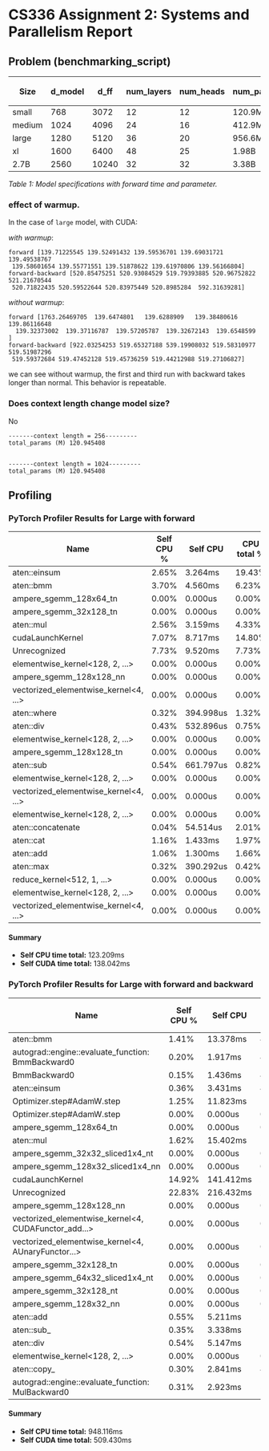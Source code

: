 # CS336 Assignment 2: Systems and Parallelism Report

## Problem (benchmarking_script)

<table>
  <thead>
    <tr>
      <th rowspan="2">Size</th>
      <th rowspan="2">d_model</th>
      <th rowspan="2">d_ff</th>
      <th rowspan="2">num_layers</th>
      <th rowspan="2">num_heads</th>
      <th rowspan="2">num_params</th>
      <th colspan="2">CPU</th>
      <th colspan="2">MPS</th>
      <th colspan="2">CUDA</th>
    </tr>
    <tr>
      <th>forward_time</th>
      <th>forward+backward</th>
      <th>forward_time</th>
      <th>forward+backward</th>
      <th>forward_time</th>
      <th>forward+backward</th>
    </tr>
  </thead>
  <tbody>
    <tr>
      <td>small</td>
      <td>768</td>
      <td>3072</td>
      <td>12</td>
      <td>12</td>
      <td>120.9M</td>
      <td>250.7ms</td>
      <td>965.8ms</td>
      <td>38.4ms</td>
      <td>158.0ms</td>
      <td>24.2ms</td>
      <td>80.4ms</td>
    </tr>
    <tr>
      <td>medium</td>
      <td>1024</td>
      <td>4096</td>
      <td>24</td>
      <td>16</td>
      <td>412.9M</td>
      <td>816.0ms</td>
      <td>3186.2ms</td>
      <td>119.6ms</td>
      <td>498.8ms</td>
      <td>64.4ms</td>
      <td>243.7ms</td>
    </tr>
    <tr>
      <td>large</td>
      <td>1280</td>
      <td>5120</td>
      <td>36</td>
      <td>20</td>
      <td>956.6M</td>
      <td>1639.8ms</td>
      <td>6740.9ms</td>
      <td>255.8ms</td>
      <td>1110.4ms</td>
      <td>139.9ms</td>
      <td>520.8ms</td>
    </tr>
    <tr>
      <td>xl</td>
      <td>1600</td>
      <td>6400</td>
      <td>48</td>
      <td>25</td>
      <td>1.98B</td>
      <td>3157.1ms</td>
      <td>19000.5ms</td>
      <td>518.5ms</td>
      <td></td>
      <td>285.7ms</td>
      <td>1069.6msa</td>
    </tr>
    <tr>
      <td>2.7B</td>
      <td>2560</td>
      <td>10240</td>
      <td>32</td>
      <td>32</td>
      <td>3.38B</td>
      <td>4685.3ms</td>
      <td>81446.5ms</td>
      <td>TBD</td>
      <td>TBD</td>
      <td>421.8ms</td>
      <td>1616.5ms</td>
    </tr>
  </tbody>
</table>

_Table 1: Model specifications with forward time and parameter._

### effect of warmup.

In the case of `large` model, with CUDA:

_with warmup_:

```
forward [139.71225545 139.52491432 139.59536701 139.69031721 139.49538767
 139.58601654 139.55771551 139.51878622 139.61970806 139.56166804]
forward-backward [520.85475251 520.93084529 519.79393885 520.96752822 521.21670544
 520.71822435 520.59522644 520.83975449 520.8985284  592.31639281]
```

_without warmup_:

```
forward [1763.26469705  139.6474801   139.6288909   139.38480616  139.86116648
  139.32373002  139.37116787  139.57205787  139.32672143  139.6548599 ]
forward-backward [922.03254253 519.65327188 539.19908032 519.58310977 519.51987296
 519.59372684 519.47452128 519.45736259 519.44212988 519.27106827]
```

we can see without warmup, the first and third run with backward takes longer than normal. This behavior is repeatable.

### Does context length change model size?

No

```
-------context length = 256---------
total_params (M) 120.945408


-------context length = 1024---------
total_params (M) 120.945408
```

## Profiling

### PyTorch Profiler Results for Large with forward

| Name                                  | Self CPU % | Self CPU  | CPU total % | CPU total | CPU time avg | Self CUDA | Self CUDA % | CUDA total | CUDA time avg | # of Calls |
| ------------------------------------- | ---------- | --------- | ----------- | --------- | ------------ | --------- | ----------- | ---------- | ------------- | ---------- |
| aten::einsum                          | 2.65%      | 3.264ms   | 19.43%      | 23.940ms  | 73.661us     | 0.000us   | 0.00%       | 123.479ms  | 379.934us     | 325        |
| aten::bmm                             | 3.70%      | 4.560ms   | 6.23%       | 7.680ms   | 23.631us     | 118.812ms | 86.07%      | 122.976ms  | 378.388us     | 325        |
| ampere_sgemm_128x64_tn                | 0.00%      | 0.000us   | 0.00%       | 0.000us   | 0.000us      | 83.281ms  | 60.33%      | 83.281ms   | 383.783us     | 217        |
| ampere_sgemm_32x128_tn                | 0.00%      | 0.000us   | 0.00%       | 0.000us   | 0.000us      | 29.878ms  | 21.64%      | 29.878ms   | 829.938us     | 36         |
| aten::mul                             | 2.56%      | 3.159ms   | 4.33%       | 5.338ms   | 10.549us     | 6.847ms   | 4.96%       | 6.885ms    | 13.606us      | 506        |
| cudaLaunchKernel                      | 7.07%      | 8.717ms   | 14.80%      | 18.237ms  | 8.853us      | 0.000us   | 0.00%       | 4.689ms    | 2.276us       | 2060       |
| Unrecognized                          | 7.73%      | 9.520ms   | 7.73%       | 9.520ms   | 226.660us    | 4.689ms   | 3.40%       | 4.689ms    | 111.652us     | 42         |
| elementwise_kernel<128, 2, ...>       | 0.00%      | 0.000us   | 0.00%       | 0.000us   | 0.000us      | 4.232ms   | 3.07%       | 4.232ms    | 9.750us       | 434        |
| ampere_sgemm_128x128_nn               | 0.00%      | 0.000us   | 0.00%       | 0.000us   | 0.000us      | 3.734ms   | 2.71%       | 3.734ms    | 103.734us     | 36         |
| vectorized_elementwise_kernel<4, ...> | 0.00%      | 0.000us   | 0.00%       | 0.000us   | 0.000us      | 2.616ms   | 1.89%       | 2.616ms    | 36.329us      | 72         |
| aten::where                           | 0.32%      | 394.998us | 1.32%       | 1.622ms   | 22.524us     | 1.160ms   | 0.84%       | 2.384ms    | 33.113us      | 72         |
| aten::div                             | 0.43%      | 532.896us | 0.75%       | 926.758us | 12.872us     | 2.093ms   | 1.52%       | 2.225ms    | 30.899us      | 72         |
| elementwise_kernel<128, 2, ...>       | 0.00%      | 0.000us   | 0.00%       | 0.000us   | 0.000us      | 1.917ms   | 1.39%       | 1.917ms    | 8.876us       | 216        |
| ampere_sgemm_128x128_tn               | 0.00%      | 0.000us   | 0.00%       | 0.000us   | 0.000us      | 1.698ms   | 1.23%       | 1.698ms    | 47.155us      | 36         |
| aten::sub                             | 0.54%      | 661.797us | 0.82%       | 1.015ms   | 9.396us      | 1.288ms   | 0.93%       | 1.288ms    | 11.927us      | 108        |
| elementwise_kernel<128, 2, ...>       | 0.00%      | 0.000us   | 0.00%       | 0.000us   | 0.000us      | 1.190ms   | 0.86%       | 1.190ms    | 33.063us      | 36         |
| vectorized_elementwise_kernel<4, ...> | 0.00%      | 0.000us   | 0.00%       | 0.000us   | 0.000us      | 1.184ms   | 0.86%       | 1.184ms    | 5.480us       | 216        |
| elementwise_kernel<128, 2, ...>       | 0.00%      | 0.000us   | 0.00%       | 0.000us   | 0.000us      | 1.160ms   | 0.84%       | 1.160ms    | 32.216us      | 36         |
| aten::concatenate                     | 0.04%      | 54.514us  | 2.01%       | 2.478ms   | 34.418us     | 0.000us   | 0.00%       | 1.156ms    | 16.062us      | 72         |
| aten::cat                             | 1.16%      | 1.433ms   | 1.97%       | 2.424ms   | 33.661us     | 1.156ms   | 0.84%       | 1.156ms    | 16.062us      | 72         |
| aten::add                             | 1.06%      | 1.300ms   | 1.66%       | 2.045ms   | 9.422us      | 1.022ms   | 0.74%       | 1.022ms    | 4.708us       | 217        |
| aten::max                             | 0.32%      | 390.292us | 0.42%       | 520.597us | 14.461us     | 984.770us | 0.71%       | 984.770us  | 27.355us      | 36         |
| reduce_kernel<512, 1, ...>            | 0.00%      | 0.000us   | 0.00%       | 0.000us   | 0.000us      | 984.770us | 0.71%       | 984.770us  | 27.355us      | 36         |
| elementwise_kernel<128, 2, ...>       | 0.00%      | 0.000us   | 0.00%       | 0.000us   | 0.000us      | 982.851us | 0.71%       | 982.851us  | 27.301us      | 36         |
| vectorized_elementwise_kernel<4, ...> | 0.00%      | 0.000us   | 0.00%       | 0.000us   | 0.000us      | 902.497us | 0.65%       | 902.497us  | 25.069us      | 36         |

#### Summary

- **Self CPU time total:** 123.209ms
- **Self CUDA time total:** 138.042ms

### PyTorch Profiler Results for Large with forward and backward

| Name                                                 | Self CPU % | Self CPU  | CPU total % | CPU total | CPU time avg | Self CUDA | Self CUDA % | CUDA total | CUDA time avg | # of Calls |
| ---------------------------------------------------- | ---------- | --------- | ----------- | --------- | ------------ | --------- | ----------- | ---------- | ------------- | ---------- |
| aten::bmm                                            | 1.41%      | 13.378ms  | 47.52%      | 450.567ms | 462.120us    | 356.699ms | 70.02%      | 360.764ms  | 370.014us     | 975        |
| autograd::engine::evaluate_function: BmmBackward0    | 0.20%      | 1.917ms   | 4.40%       | 41.682ms  | 128.252us    | 0.000us   | 0.00%       | 238.175ms  | 732.845us     | 325        |
| BmmBackward0                                         | 0.15%      | 1.436ms   | 4.19%       | 39.765ms  | 122.353us    | 0.000us   | 0.00%       | 238.175ms  | 732.845us     | 325        |
| aten::einsum                                         | 0.36%      | 3.431ms   | 45.30%      | 429.518ms | 1.322ms      | 0.000us   | 0.00%       | 123.077ms  | 378.700us     | 325        |
| Optimizer.step#AdamW.step                            | 1.25%      | 11.823ms  | 15.08%      | 142.990ms | 142.990ms    | 0.000us   | 0.00%       | 116.583ms  | 116.583ms     | 1          |
| Optimizer.step#AdamW.step                            | 0.00%      | 0.000us   | 0.00%       | 0.000us   | 0.000us      | 89.233ms  | 17.52%      | 89.233ms   | 89.233ms      | 1          |
| ampere_sgemm_128x64_tn                               | 0.00%      | 0.000us   | 0.00%       | 0.000us   | 0.000us      | 83.098ms  | 16.31%      | 83.098ms   | 382.939us     | 217        |
| aten::mul                                            | 1.62%      | 15.402ms  | 10.40%      | 98.571ms  | 27.704us     | 50.138ms  | 9.84%       | 60.563ms   | 17.022us      | 3558       |
| ampere_sgemm_32x32_sliced1x4_nt                      | 0.00%      | 0.000us   | 0.00%       | 0.000us   | 0.000us      | 56.182ms  | 11.03%      | 56.182ms   | 780.304us     | 72         |
| ampere_sgemm_128x32_sliced1x4_nn                     | 0.00%      | 0.000us   | 0.00%       | 0.000us   | 0.000us      | 55.582ms  | 10.91%      | 55.582ms   | 761.398us     | 73         |
| cudaLaunchKernel                                     | 14.92%     | 141.412ms | 25.17%      | 238.616ms | 21.811us     | 0.000us   | 0.00%       | 37.815ms   | 3.457us       | 10940      |
| Unrecognized                                         | 22.83%     | 216.432ms | 22.83%      | 216.432ms | 95.261us     | 37.815ms  | 7.42%       | 37.815ms   | 16.644us      | 2272       |
| ampere_sgemm_128x128_nn                              | 0.00%      | 0.000us   | 0.00%       | 0.000us   | 0.000us      | 34.336ms  | 6.74%       | 34.336ms   | 317.929us     | 108        |
| vectorized_elementwise_kernel<4, CUDAFunctor_add...> | 0.00%      | 0.000us   | 0.00%       | 0.000us   | 0.000us      | 33.784ms  | 6.63%       | 33.784ms   | 16.934us      | 1995       |
| vectorized_elementwise_kernel<4, AUnaryFunctor...>   | 0.00%      | 0.000us   | 0.00%       | 0.000us   | 0.000us      | 29.808ms  | 5.85%       | 29.808ms   | 14.140us      | 2108       |
| ampere_sgemm_32x128_tn                               | 0.00%      | 0.000us   | 0.00%       | 0.000us   | 0.000us      | 29.781ms  | 5.85%       | 29.781ms   | 827.239us     | 36         |
| ampere_sgemm_64x32_sliced1x4_nt                      | 0.00%      | 0.000us   | 0.00%       | 0.000us   | 0.000us      | 29.528ms  | 5.80%       | 29.528ms   | 205.053us     | 144        |
| ampere_sgemm_32x128_nt                               | 0.00%      | 0.000us   | 0.00%       | 0.000us   | 0.000us      | 28.628ms  | 5.62%       | 28.628ms   | 773.726us     | 37         |
| ampere_sgemm_128x32_nn                               | 0.00%      | 0.000us   | 0.00%       | 0.000us   | 0.000us      | 28.137ms  | 5.52%       | 28.137ms   | 195.393us     | 144        |
| aten::add                                            | 0.55%      | 5.211ms   | 2.84%       | 26.886ms  | 21.170us     | 20.185ms  | 3.96%       | 27.672ms   | 21.789us      | 1270       |
| aten::sub\_                                          | 0.35%      | 3.338ms   | 1.89%       | 17.940ms  | 27.430us     | 13.464ms  | 2.64%       | 20.089ms   | 30.717us      | 654        |
| aten::div                                            | 0.54%      | 5.147ms   | 1.54%       | 14.598ms  | 23.622us     | 14.101ms  | 2.77%       | 17.586ms   | 28.456us      | 618        |
| elementwise_kernel<128, 2, ...>                      | 0.00%      | 0.000us   | 0.00%       | 0.000us   | 0.000us      | 16.473ms  | 3.23%       | 16.473ms   | 24.048us      | 685        |
| aten::copy\_                                         | 0.30%      | 2.841ms   | 4.41%       | 41.785ms  | 67.943us     | 15.831ms  | 3.11%       | 15.925ms   | 25.895us      | 615        |
| autograd::engine::evaluate_function: MulBackward0    | 0.31%      | 2.923ms   | 5.09%       | 48.272ms  | 95.399us     | 0.000us   | 0.00%       | 12.732ms   | 25.162us      | 506        |

#### Summary

- **Self CPU time total:** 948.116ms
- **Self CUDA time total:** 509.430ms
